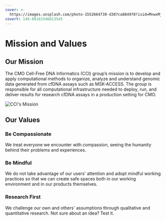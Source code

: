 ```yaml
---
cover: >-
  https://images.unsplash.com/photo-1552664730-d307ca884978?ixid=MnwxMjA3fDB8MHxwaG90by1wYWdlfHx8fGVufDB8fHx8&ixlib=rb-1.2.1&auto=format&fit=crop&w=2970&q=80
coverY: 149.09163346613545
---
```


# Mission and Values

## Our Mission

The CMO Cell-Free DNA Informatics (CCI) group’s mission is to develop and apply computational methods to organize, analyze and understand genomic data generated from cfDNA assays such as MSK-ACCESS. The group is responsible for all computational infrastructure needed to deploy, run, and deliver results for research cfDNA assays in a production setting for CMO.

![CCI's Mission](../.gitbook/assets/CCI\_Mission.png)

## Our Values

### Be Compassionate

We treat everyone we encounter with compassion, seeing the humanity behind their problems and experiences.

### Be Mindful

We do not take advantage of our users' attention and adopt mindful working practices so that we can create safe spaces both in our working environment and in our products themselves.

### Research First

We challenge our own and others' assumptions through qualitative and quantitative research. Not sure about an idea? Test it.
